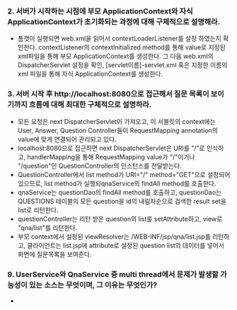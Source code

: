 ### 2. 서버가 시작하는 시점에 부모 ApplicationContext와 자식 ApplicationContext가 초기화되는 과정에 대해 구체적으로 설명해라.
* 톰캣이 실행되면 web.xml을 읽어서 contextLoaderListener를 설정 하였는지 확인한다. contextListener의 contextInitialized method를 통해 value로 지정된 xml파일을 통해 부모 ApplicationContext를 생성한다.
그 다음 web.xml의 DispatcherServlet 설정을 확인, [servlet이름]-servlet.xml 혹은 지정한 이름의 xml 파일을 통해 자식 ApplicationContext를 생성한다.



### 3. 서버 시작 후 http://localhost:8080으로 접근해서 질문 목록이 보이기까지 흐름에 대해 최대한 구체적으로 설명하라. 
* 모든 요청은 next DispatcherServlet이 가져오고, 이 서블릿의 context에는 User, Answer, Question Controller들이 RequestMapping annotation의 value에 맞게 연결되어 관리되고 있다.
* localhost:8080으로 접근하면 next DispatcherServlet은 URI를 "/"로 인식하고, handlerMapping을 통해 RequestMapping value가 "/"이거나 "/question"인 QuestionController의 인스턴스를 전달받는다. 
* QuestionController에서 list method가 URI="/" method="GET"으로 설정되어 있으므로, list method가 실행되qnaService의 findAll method를 호출한다. 
* qnaService는 questionDao의 findAll method를 호출하고, questionDao는 QUESTIONS 테이블의 모든 question을 id의 내림차순으로 검색한 result set을 list로 리턴한다.
* questionController는 리턴 받은 question의 list를 setAttribute하고, view로 "qna/list"를 리턴한다.
* 부모 context에서 설정된 viewResolver는 /WEB-INF/jsp/qna/list.jsp를 리턴하고, 클라이언트는 list.jsp에 attribute로 설정된 question list의 데이터를 넣어서 화면에 질문목록을 보여준다. 



### 9. UserService와 QnaService 중 multi thread에서 문제가 발생할 가능성이 있는 소스는 무엇이며, 그 이유는 무엇인가?
* 
